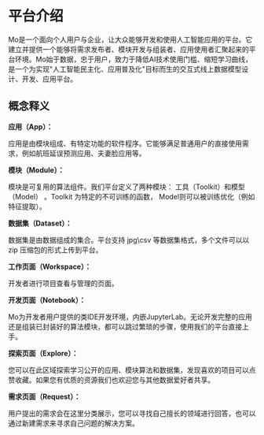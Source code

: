 # 平台介绍

Mo是一个面向个人用户与企业，让大众能够开发和使用人工智能应用的平台。它建立并提供一个能够将需求发布者、模块开发与组装者、应用使用者汇聚起来的平台环境。Mo始于数据，忠于用户，致力于降低AI技术使用门槛、缩短学习曲线，是一个为实现"人工智能民主化、应用普及化"目标而生的交互式线上数据模型设计、开发、应用平台。 

## 概念释义

**应用（App）：**

应用是由模块组成、有特定功能的软件程序。它能够满足普通用户的直接使用需求，例如航班延误预测应用、夫妻脸应用等。

**模块（Module）：** 

模块是可复用的算法组件。我们平台定义了两种模块： 工具（Toolkit）和模型（Model） 。Toolkit 为特定的不可训练的函数， Model则可以被训练优化（例如特征提取）。

**数据集（Dataset）：**

数据集是由数据组成的集合。平台支持 jpg\csv 等数据集格式，多个文件可以以 zip 压缩包的形式上传到平台。

**工作页面（Workspace）：**

开发者进行项目查看与管理的页面。

**开发页面（Notebook）：**

Mo为开发者用户提供的类IDE开发环境，内嵌JupyterLab。无论开发完整的应用还是组装已封装好的算法模块，都可以跳过繁琐的步骤，使用我们的平台直接上手。

**探索页面（Explore）：**

您可以在此区域探索学习公开的应用、模块算法和数据集，发现喜欢的项目可以点赞收藏。如果您有优质的资源我们也欢迎您与其他数据爱好者共享。

**需求页面（Request）：**

用户提出的需求会在这里分类展示，您可以寻找自己擅长的领域进行回答，也可以通过新建需求来寻求自己问题的解决方案。


